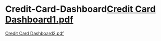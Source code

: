 # Credit-Card-Dashboard[Credit Card Dashboard1.pdf](https://github.com/user-attachments/files/15856297/Credit.Card.Dashboard1.jpeg)
[Credit Card Dashboard2.pdf](https://github.com/user-attachments/files/15856298/Credit.Card.Dashboard2.jpeg)

